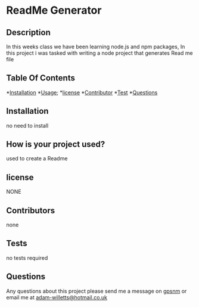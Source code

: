
  # ReadMe Generator
## Description
In this weeks class we have been learning node.js and npm packages, In this project i was tasked with writing a node project that generates Read me file
## Table Of Contents
 *[Installation](#Installation)
 *[Usage](#Usage);
 *[license](#License)
 *[Contributor](#Contributor)
 *[Test](#Test)
 *[Questions](#Questions)
## Installation
no need to install
## How is your project used?
used to create a Readme
## license
NONE
## Contributors
none
## Tests
no tests required
## Questions
Any questions about this project please send me a message on <a href="https://github.com/gpsnm">gpsnm</a> or email me at [adam-willetts@hotmail.co.uk](mailto:adam-willetts@hotmail.co.uk)
